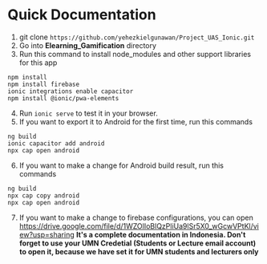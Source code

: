 # Quick Documentation

1. git clone `https://github.com/yehezkielgunawan/Project_UAS_Ionic.git`
2. Go into **Elearning_Gamification** directory
3. Run this command to install node_modules and other support libraries for this app
```
npm install
npm install firebase
ionic integrations enable capacitor
npm install @ionic/pwa-elements
```
4. Run `ionic serve` to test it in your browser.
5. If you want to export it to Android for the first time, run this commands
```
ng build
ionic capacitor add android
npx cap open android
```
6. If you want to make a change for Android build result, run this commands
```
ng build
npx cap copy android
npx cap open android
```
7. If you want to make a change to firebase configurations, you can open https://drive.google.com/file/d/1WZOlIoBlQzPliUa9lSr5X0_wGcwVPtKl/view?usp=sharing **It's a complete documentation in Indonesia. Don't forget to use your UMN Credetial (Students or Lecture email account) to open it, because we have set it for UMN students and lecturers only**